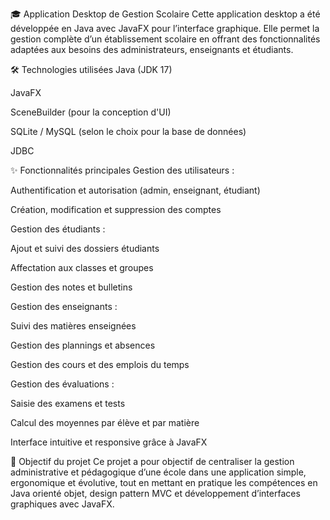 🎓 Application Desktop de Gestion Scolaire
Cette application desktop a été développée en Java avec JavaFX pour l’interface graphique. Elle permet la gestion complète d’un établissement scolaire en offrant des fonctionnalités adaptées aux besoins des administrateurs, enseignants et étudiants.

🛠️ Technologies utilisées
Java (JDK 17)

JavaFX

SceneBuilder (pour la conception d'UI)

SQLite / MySQL (selon le choix pour la base de données)

JDBC

✨ Fonctionnalités principales
Gestion des utilisateurs :

Authentification et autorisation (admin, enseignant, étudiant)

Création, modification et suppression des comptes

Gestion des étudiants :

Ajout et suivi des dossiers étudiants

Affectation aux classes et groupes

Gestion des notes et bulletins

Gestion des enseignants :

Suivi des matières enseignées

Gestion des plannings et absences

Gestion des cours et des emplois du temps

Gestion des évaluations :

Saisie des examens et tests

Calcul des moyennes par élève et par matière

Interface intuitive et responsive grâce à JavaFX

📌 Objectif du projet
Ce projet a pour objectif de centraliser la gestion administrative et pédagogique d’une école dans une application simple, ergonomique et évolutive, tout en mettant en pratique les compétences en Java orienté objet, design pattern MVC et développement d’interfaces graphiques avec JavaFX.

